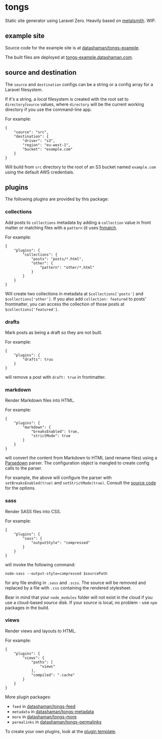 # tongs

Static site generator using Laravel Zero. Heavily based on [metalsmith](https:/metalsmith.io). WIP.

## example site

Source code for the example site is at [datashaman/tongs-example](https://github.com/datashaman/tongs-example).

The built files are deployed at [tongs-example.datashaman.com](http://tongs-example.datashaman.com).

## source and destination

The `source` and `destination` configs can be a string or a config array for a Laravel filesystem.

If it's a string, a _local_ filesystem is created with the root set to `directory`/`source` values, where `directory` will be the current working directory if you use the command-line app.

For example:

    {
        "source": "src",
        "destination": {
            "driver": "s3",
            "region": "eu-west-1",
            "bucket": "example.com"
        }
    }

Will build from `src` directory to the root of an S3 bucket named `example.com` using the default AWS credentials.


## plugins

The following plugins are provided by this package:

### collections

Add posts to `collections` metadata by adding a `collection` value in front matter or matching files with a `pattern` (it uses [fnmatch](https://php.net/functions/fnmatch).

For example:

    {
        "plugins": {
            "collections": {
                "posts": "posts/*.html",
                "other": {
                    "pattern": "other/*.html"
                }
            }
        }
    }

Will create two collections in metadata at `$collections['posts']` and `$collections['other']`. If you also add `collection: featured` to posts' frontmatter, you can access the collection of those posts at `$collections['featured']`.

### drafts

Mark posts as being a draft so they are not built.

For example:

    {
        "plugins": {
            "drafts": truu
        }
    }

will remove a post with `draft: true` in frontmatter.

### markdown

Render Markdown files into HTML.

For example:

    {
        "plugins": {
            "markdown": {
                "breaksEnabled": true,
                "strictMode": true
            }
        }
    }

will convert the content from Markdown to HTML (and rename files) using a [Parsedown](https://github.com/erusev/parsedown) parser. The configuration object is mangled to create config calls to the parser.

For example, the above will configure the parser with `setBreaksEnabled(true)` and `setStrictMode(true)`. Consult the [source code](https://github.com/erusev/parsedown/blob/master/Parsedown.php) for the options.

### sass

Render SASS files into CSS.

For example:

    {
        "plugins": {
            "sass": {
                "outputStyle": "compressed"
            }
        }
    }

will invoke the following command:

    node-sass --output-style=compressed $sourcePath

for any file ending in `.sass` and `.scss`. The source will be removed and replaced by a file with `.css` containing the rendered stylesheet.

Bear in mind that your `node_modules` folder will not exist in the cloud if you use a cloud-based _source_ disk. If your _source_ is local, no problem - use `npm` packages in the build.

### views

Render views and layouts to HTML.

For example:

    {
        "plugins": {
            "views": {
                "paths": [
                    "views"
                ],
                "compiled": ".cache"
            }
        }
    }

More plugin packages:

* `feed` in [datashaman/tongs-feed](http://github.com/datashaman/tongs-feed)
* `metadata` in [datashaman/tongs-metadata](http://github.com/datashaman/tongs-metadata)
* `more` in [datashaman/tongs-more](http://github.com/datashaman/tongs-more)
* `permalinks` in [datashaman/tongs-permalinks](http://github.com/datashaman/tongs-permalinks)

To create your own plugins, look at the [plugin template](https://github.com/datashaman/tongs-plugin).
